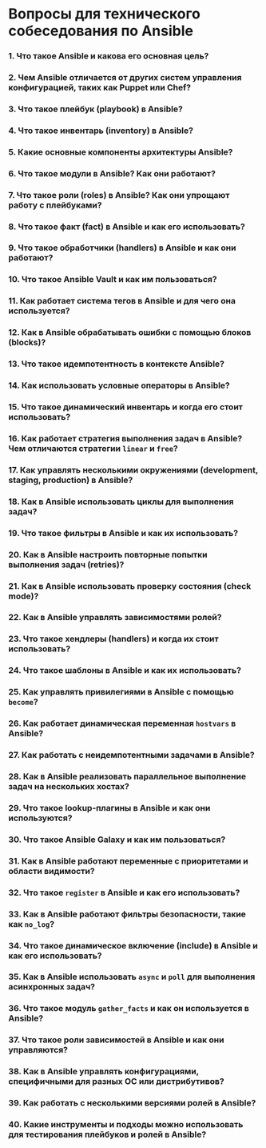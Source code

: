 
# Вопросы для технического собеседования по Ansible

### 1. Что такое Ansible и какова его основная цель?

### 2. Чем Ansible отличается от других систем управления конфигурацией, таких как Puppet или Chef?

### 3. Что такое плейбук (playbook) в Ansible?

### 4. Что такое инвентарь (inventory) в Ansible?

### 5. Какие основные компоненты архитектуры Ansible?

### 6. Что такое модули в Ansible? Как они работают?

### 7. Что такое роли (roles) в Ansible? Как они упрощают работу с плейбуками?

### 8. Что такое факт (fact) в Ansible и как его использовать?

### 9. Что такое обработчики (handlers) в Ansible и как они работают?

### 10. Что такое Ansible Vault и как им пользоваться?

### 11. Как работает система тегов в Ansible и для чего она используется?

### 12. Как в Ansible обрабатывать ошибки с помощью блоков (blocks)?

### 13. Что такое идемпотентность в контексте Ansible?

### 14. Как использовать условные операторы в Ansible?

### 15. Что такое динамический инвентарь и когда его стоит использовать?

### 16. Как работает стратегия выполнения задач в Ansible? Чем отличаются стратегии `linear` и `free`?

### 17. Как управлять несколькими окружениями (development, staging, production) в Ansible?

### 18. Как в Ansible использовать циклы для выполнения задач?

### 19. Что такое фильтры в Ansible и как их использовать?

### 20. Как в Ansible настроить повторные попытки выполнения задач (retries)?

### 21. Как в Ansible использовать проверку состояния (check mode)?

### 22. Как в Ansible управлять зависимостями ролей?

### 23. Что такое хендлеры (handlers) и когда их стоит использовать?

### 24. Что такое шаблоны в Ansible и как их использовать?

### 25. Как управлять привилегиями в Ansible с помощью `become`?

### 26. Как работает динамическая переменная `hostvars` в Ansible?

### 27. Как работать с неидемпотентными задачами в Ansible?

### 28. Как в Ansible реализовать параллельное выполнение задач на нескольких хостах?

### 29. Что такое lookup-плагины в Ansible и как они используются?

### 30. Что такое Ansible Galaxy и как им пользоваться?

### 31. Как в Ansible работают переменные с приоритетами и области видимости?

### 32. Что такое `register` в Ansible и как его использовать?

### 33. Как в Ansible работают фильтры безопасности, такие как `no_log`?

### 34. Что такое динамическое включение (include) в Ansible и как его использовать?

### 35. Как в Ansible использовать `async` и `poll` для выполнения асинхронных задач?

### 36. Что такое модуль `gather_facts` и как он используется в Ansible?

### 37. Что такое роли зависимостей в Ansible и как они управляются?

### 38. Как в Ansible управлять конфигурациями, специфичными для разных ОС или дистрибутивов?

### 39. Как работать с несколькими версиями ролей в Ansible?

### 40. Какие инструменты и подходы можно использовать для тестирования плейбуков и ролей в Ansible?
